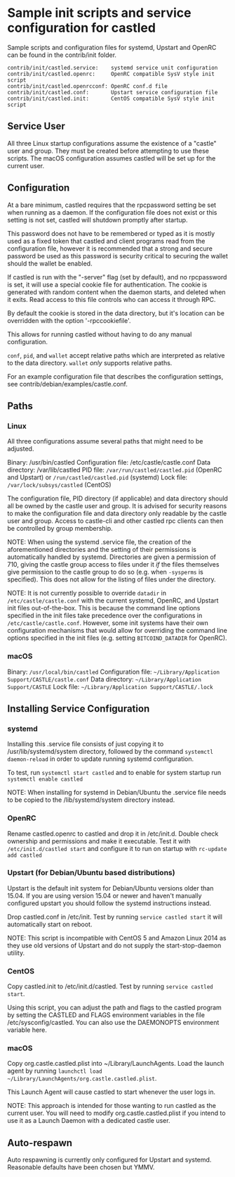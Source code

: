 Sample init scripts and service configuration for castled
==========================================================

Sample scripts and configuration files for systemd, Upstart and OpenRC
can be found in the contrib/init folder.

    contrib/init/castled.service:    systemd service unit configuration
    contrib/init/castled.openrc:     OpenRC compatible SysV style init script
    contrib/init/castled.openrcconf: OpenRC conf.d file
    contrib/init/castled.conf:       Upstart service configuration file
    contrib/init/castled.init:       CentOS compatible SysV style init script

Service User
---------------------------------

All three Linux startup configurations assume the existence of a "castle" user
and group.  They must be created before attempting to use these scripts.
The macOS configuration assumes castled will be set up for the current user.

Configuration
---------------------------------

At a bare minimum, castled requires that the rpcpassword setting be set
when running as a daemon.  If the configuration file does not exist or this
setting is not set, castled will shutdown promptly after startup.

This password does not have to be remembered or typed as it is mostly used
as a fixed token that castled and client programs read from the configuration
file, however it is recommended that a strong and secure password be used
as this password is security critical to securing the wallet should the
wallet be enabled.

If castled is run with the "-server" flag (set by default), and no rpcpassword is set,
it will use a special cookie file for authentication. The cookie is generated with random
content when the daemon starts, and deleted when it exits. Read access to this file
controls who can access it through RPC.

By default the cookie is stored in the data directory, but it's location can be overridden
with the option '-rpccookiefile'.

This allows for running castled without having to do any manual configuration.

`conf`, `pid`, and `wallet` accept relative paths which are interpreted as
relative to the data directory. `wallet` *only* supports relative paths.

For an example configuration file that describes the configuration settings,
see contrib/debian/examples/castle.conf.

Paths
---------------------------------

### Linux

All three configurations assume several paths that might need to be adjusted.

Binary:              /usr/bin/castled
Configuration file:  /etc/castle/castle.conf
Data directory:      /var/lib/castled
PID file:            `/var/run/castled/castled.pid` (OpenRC and Upstart) or `/run/castled/castled.pid` (systemd)
Lock file:           `/var/lock/subsys/castled` (CentOS)

The configuration file, PID directory (if applicable) and data directory
should all be owned by the castle user and group.  It is advised for security
reasons to make the configuration file and data directory only readable by the
castle user and group.  Access to castle-cli and other castled rpc clients
can then be controlled by group membership.

NOTE: When using the systemd .service file, the creation of the aforementioned
directories and the setting of their permissions is automatically handled by
systemd. Directories are given a permission of 710, giving the castle group
access to files under it _if_ the files themselves give permission to the
castle group to do so (e.g. when `-sysperms` is specified). This does not allow
for the listing of files under the directory.

NOTE: It is not currently possible to override `datadir` in
`/etc/castle/castle.conf` with the current systemd, OpenRC, and Upstart init
files out-of-the-box. This is because the command line options specified in the
init files take precedence over the configurations in
`/etc/castle/castle.conf`. However, some init systems have their own
configuration mechanisms that would allow for overriding the command line
options specified in the init files (e.g. setting `BITCOIND_DATADIR` for
OpenRC).

### macOS

Binary:              `/usr/local/bin/castled`
Configuration file:  `~/Library/Application Support/CASTLE/castle.conf`
Data directory:      `~/Library/Application Support/CASTLE`
Lock file:           `~/Library/Application Support/CASTLE/.lock`

Installing Service Configuration
-----------------------------------

### systemd

Installing this .service file consists of just copying it to
/usr/lib/systemd/system directory, followed by the command
`systemctl daemon-reload` in order to update running systemd configuration.

To test, run `systemctl start castled` and to enable for system startup run
`systemctl enable castled`

NOTE: When installing for systemd in Debian/Ubuntu the .service file needs to be copied to the /lib/systemd/system directory instead.

### OpenRC

Rename castled.openrc to castled and drop it in /etc/init.d.  Double
check ownership and permissions and make it executable.  Test it with
`/etc/init.d/castled start` and configure it to run on startup with
`rc-update add castled`

### Upstart (for Debian/Ubuntu based distributions)

Upstart is the default init system for Debian/Ubuntu versions older than 15.04. If you are using version 15.04 or newer and haven't manually configured upstart you should follow the systemd instructions instead.

Drop castled.conf in /etc/init.  Test by running `service castled start`
it will automatically start on reboot.

NOTE: This script is incompatible with CentOS 5 and Amazon Linux 2014 as they
use old versions of Upstart and do not supply the start-stop-daemon utility.

### CentOS

Copy castled.init to /etc/init.d/castled. Test by running `service castled start`.

Using this script, you can adjust the path and flags to the castled program by
setting the CASTLED and FLAGS environment variables in the file
/etc/sysconfig/castled. You can also use the DAEMONOPTS environment variable here.

### macOS

Copy org.castle.castled.plist into ~/Library/LaunchAgents. Load the launch agent by
running `launchctl load ~/Library/LaunchAgents/org.castle.castled.plist`.

This Launch Agent will cause castled to start whenever the user logs in.

NOTE: This approach is intended for those wanting to run castled as the current user.
You will need to modify org.castle.castled.plist if you intend to use it as a
Launch Daemon with a dedicated castle user.

Auto-respawn
-----------------------------------

Auto respawning is currently only configured for Upstart and systemd.
Reasonable defaults have been chosen but YMMV.
